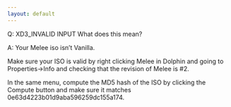 ```yaml
---
layout: default
---
```


Q: XD3_INVALID INPUT What does this mean?

A: Your Melee iso isn’t Vanilla.

Make sure your ISO is valid by right clicking Melee in Dolphin and going to Properties->Info and checking that the revision of Melee is #2.

In the same menu, compute the MD5 hash of the ISO by clicking the Compute button and make sure it matches 0e63d4223b01d9aba596259dc155a174.

